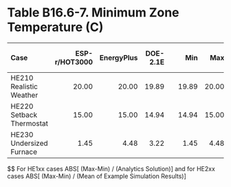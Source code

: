 # Table B16.6-7. Minimum Zone Temperature (C)
| Case                     | ESP-r/HOT3000 | EnergyPlus | DOE-2.1E |     |   Min |   Max |  Mean | Dev % $$ |     | Analytical/Quasi-Analytical |  TEST | 
|:------------------------ | -------------:| ----------:| --------:| ---:| -----:| -----:| -----:| --------:| ---:| ---------------------------:| -----:| 
| HE210 Realistic Weather  |         20.00 |      20.00 |    19.89 |     | 19.89 | 20.00 | 19.96 |      0.6 |     |                             | 19.89 | 
| HE220 Setback Thermostat |         15.00 |      15.00 |    14.94 |     | 14.94 | 15.00 | 14.98 |      0.4 |     |                             | 14.94 | 
| HE230 Undersized Furnace |          1.45 |       4.48 |     3.22 |     |  1.45 |  4.48 |  3.05 |     99.3 |     |                             |  3.22 | 

$$ For HE1xx cases ABS[ (Max-Min) / (Analytics Solution)] and for HE2xx cases ABS[ (Max-Min) / (Mean of Example Simulation Results)]


